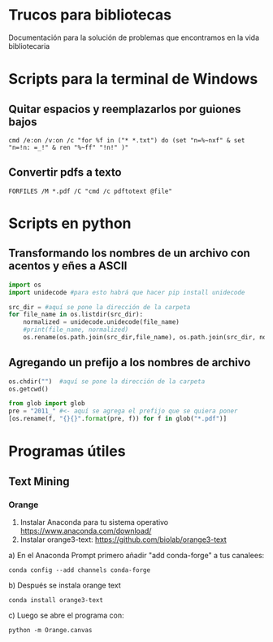 # Trucos para bibliotecas
Documentación para la solución de problemas que encontramos en la vida bibliotecaria

# Scripts para la terminal de Windows

## Quitar espacios y reemplazarlos por guiones bajos
```winbatch
cmd /e:on /v:on /c "for %f in ("* *.txt") do (set "n=%~nxf" & set "n=!n: =_!" & ren "%~ff" "!n!" )" 
```

## Convertir pdfs a texto
```winbatch
FORFILES /M *.pdf /C "cmd /c pdftotext @file" 
```

# Scripts en python

## Transformando los nombres de un archivo con acentos y eñes a ASCII

```python
import os
import unidecode #para esto habrá que hacer pip install unidecode

src_dir = #aquí se pone la dirección de la carpeta
for file_name in os.listdir(src_dir): 
    normalized = unidecode.unidecode(file_name)
    #print(file_name, normalized)
    os.rename(os.path.join(src_dir,file_name), os.path.join(src_dir, normalized))
```

## Agregando un prefijo a los nombres de archivo
```python
os.chdir("")  #aquí se pone la dirección de la carpeta
os.getcwd()

from glob import glob
pre = "2011_" #<- aquí se agrega el prefijo que se quiera poner
[os.rename(f, "{}{}".format(pre, f)) for f in glob("*.pdf")]
```

# Programas útiles

## Text Mining

### Orange

1. Instalar Anaconda para tu sistema operativo https://www.anaconda.com/download/
2. Instalar orange3-text: https://github.com/biolab/orange3-text


a) En el Anaconda Prompt primero añadir "add conda-forge" a tus canalees:

    conda config --add channels conda-forge

b) Después se instala orange text

    conda install orange3-text

c) Luego se abre el programa con:

    python -m Orange.canvas
